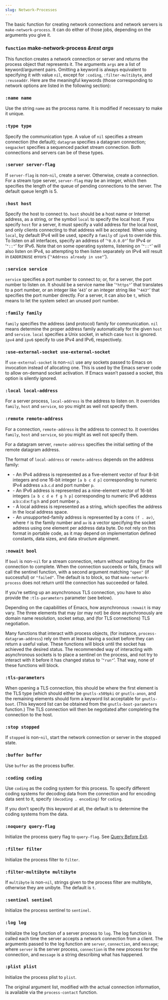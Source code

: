 ```yaml
---
slug: Network-Processes
---
```


The basic function for creating network connections and network servers is `make-network-process`. It can do either of those jobs, depending on the arguments you give it.

### <span className="tag function">`function`</span> **make-network-process** *\&rest args*

This function creates a network connection or server and returns the process object that represents it. The arguments `args` are a list of keyword/argument pairs. Omitting a keyword is always equivalent to specifying it with value `nil`, except for `:coding`, `:filter-multibyte`, and `:reuseaddr`. Here are the meaningful keywords (those corresponding to network options are listed in the following section):

### <span className="tag :name">`:name `</span>`name`

Use the string `name` as the process name. It is modified if necessary to make it unique.

### <span className="tag :type">`:type `</span>`type`

Specify the communication type. A value of `nil` specifies a stream connection (the default); `datagram` specifies a datagram connection; `seqpacket` specifies a sequenced packet stream connection. Both connections and servers can be of these types.

### <span className="tag :server">`:server `</span>`server-flag`

If `server-flag` is non-`nil`, create a server. Otherwise, create a connection. For a stream type server, `server-flag` may be an integer, which then specifies the length of the queue of pending connections to the server. The default queue length is 5.

### <span className="tag :host">`:host `</span>`host`

Specify the host to connect to. `host` should be a host name or Internet address, as a string, or the symbol `local` to specify the local host. If you specify `host` for a server, it must specify a valid address for the local host, and only clients connecting to that address will be accepted. When using `local`, by default IPv4 will be used, specify a `family` of `ipv6` to override this. To listen on all interfaces, specify an address of ‘`"0.0.0.0"`’ for IPv4 or ‘`"::"`’ for IPv6. Note that on some operating systems, listening on ‘`"::"`’ will also listen on IPv4, so attempting to then listen separately on IPv4 will result in `EADDRINUSE` errors (‘`"Address already in use"`’).

### <span className="tag :service">`:service `</span>`service`

`service` specifies a port number to connect to; or, for a server, the port number to listen on. It should be a service name like ‘`"https"`’ that translates to a port number, or an integer like ‘`443`’ or an integer string like ‘`"443"`’ that specifies the port number directly. For a server, it can also be `t`, which means to let the system select an unused port number.

### <span className="tag :family">`:family `</span>`family`

`family` specifies the address (and protocol) family for communication. `nil` means determine the proper address family automatically for the given `host` and `service`. `local` specifies a Unix socket, in which case `host` is ignored. `ipv4` and `ipv6` specify to use IPv4 and IPv6, respectively.

### <span className="tag :use-external-socket">`:use-external-socket `</span>`use-external-socket`

If `use-external-socket` is non-`nil` use any sockets passed to Emacs on invocation instead of allocating one. This is used by the Emacs server code to allow on-demand socket activation. If Emacs wasn’t passed a socket, this option is silently ignored.

### <span className="tag :local">`:local `</span>`local-address`

For a server process, `local-address` is the address to listen on. It overrides `family`, `host` and `service`, so you might as well not specify them.

### <span className="tag :remote">`:remote `</span>`remote-address`

For a connection, `remote-address` is the address to connect to. It overrides `family`, `host` and `service`, so you might as well not specify them.

For a datagram server, `remote-address` specifies the initial setting of the remote datagram address.

The format of `local-address` or `remote-address` depends on the address family:

*   \- An IPv4 address is represented as a five-element vector of four 8-bit integers and one 16-bit integer `[a b c d p]` corresponding to numeric IPv4 address `a`.`b`.`c`.`d` and port number `p`.
*   \- An IPv6 address is represented as a nine-element vector of 16-bit integers `[a b c d e f g h p]` corresponding to numeric IPv6 address `a`:`b`:`c`:`d`:`e`:`f`:`g`:`h` and port number `p`.
*   \- A local address is represented as a string, which specifies the address in the local address space.
*   \- An unsupported-family address is represented by a cons `(f . av)`, where `f` is the family number and `av` is a vector specifying the socket address using one element per address data byte. Do not rely on this format in portable code, as it may depend on implementation defined constants, data sizes, and data structure alignment.

### <span className="tag :nowait">`:nowait `</span>`bool`

If `bool` is non-`nil` for a stream connection, return without waiting for the connection to complete. When the connection succeeds or fails, Emacs will call the sentinel function, with a second argument matching `"open"` (if successful) or `"failed"`. The default is to block, so that `make-network-process` does not return until the connection has succeeded or failed.

If you’re setting up an asynchronous TLS connection, you have to also provide the `:tls-parameters` parameter (see below).

Depending on the capabilities of Emacs, how asynchronous `:nowait` is may vary. The three elements that may (or may not) be done asynchronously are domain name resolution, socket setup, and (for TLS connections) TLS negotiation.

Many functions that interact with process objects, (for instance, `process-datagram-address`) rely on them at least having a socket before they can return a useful value. These functions will block until the socket has achieved the desired status. The recommended way of interacting with asynchronous sockets is to place a sentinel on the process, and not try to interact with it before it has changed status to ‘`"run"`’. That way, none of these functions will block.

### <span className="tag :tls-parameters">`:tls-parameters`</span>

When opening a TLS connection, this should be where the first element is the TLS type (which should either be `gnutls-x509pki` or `gnutls-anon`, and the remaining elements should form a keyword list acceptable for `gnutls-boot`. (This keyword list can be obtained from the `gnutls-boot-parameters` function.) The TLS connection will then be negotiated after completing the connection to the host.

### <span className="tag :stop">`:stop `</span>`stopped`

If `stopped` is non-`nil`, start the network connection or server in the stopped state.

### <span className="tag :buffer">`:buffer `</span>`buffer`

Use `buffer` as the process buffer.

### <span className="tag :coding">`:coding `</span>`coding`

Use `coding` as the coding system for this process. To specify different coding systems for decoding data from the connection and for encoding data sent to it, specify `(decoding . encoding)` for `coding`.

If you don’t specify this keyword at all, the default is to determine the coding systems from the data.

### <span className="tag :noquery">`:noquery `</span>`query-flag`

Initialize the process query flag to `query-flag`. See [Query Before Exit](/docs/elisp/Query-Before-Exit).

### <span className="tag :filter">`:filter `</span>`filter`

Initialize the process filter to `filter`.

### <span className="tag :filter-multibyte">`:filter-multibyte `</span>`multibyte`

If `multibyte` is non-`nil`, strings given to the process filter are multibyte, otherwise they are unibyte. The default is `t`.

### <span className="tag :sentinel">`:sentinel `</span>`sentinel`

Initialize the process sentinel to `sentinel`.

### <span className="tag :log">`:log `</span>`log`

Initialize the log function of a server process to `log`. The log function is called each time the server accepts a network connection from a client. The arguments passed to the log function are `server`, `connection`, and `message`; where `server` is the server process, `connection` is the new process for the connection, and `message` is a string describing what has happened.

### <span className="tag :plist">`:plist `</span>`plist`

Initialize the process plist to `plist`.

The original argument list, modified with the actual connection information, is available via the `process-contact` function.

